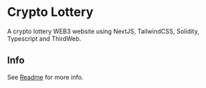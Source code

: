 # Crypto Lottery

A crypto lottery WEB3 website using NextJS, TailwindCSS, Solidity, Typescript and ThirdWeb.

## Info

See [Readme](../../README.md) for more info.
